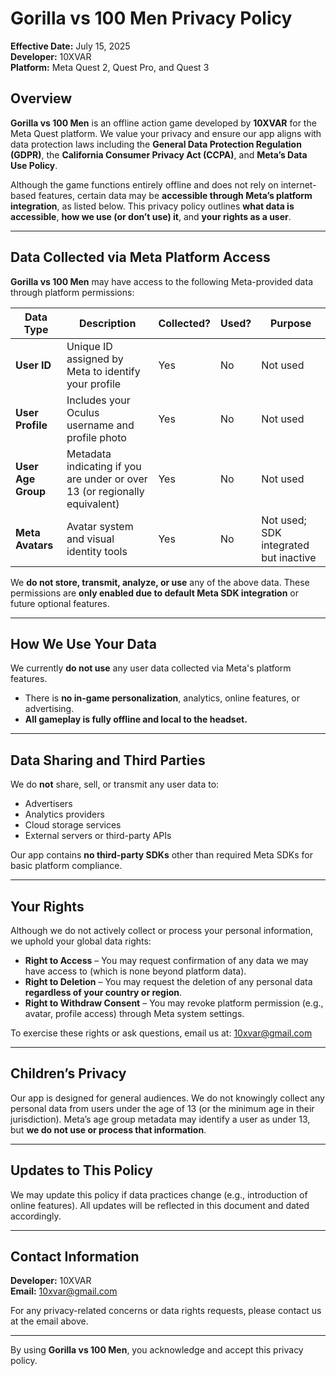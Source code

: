 # Gorilla vs 100 Men Privacy Policy

**Effective Date:** July 15, 2025  
**Developer:** 10XVAR  
**Platform:** Meta Quest 2, Quest Pro, and Quest 3

## Overview

**Gorilla vs 100 Men** is an offline action game developed by **10XVAR** for the Meta Quest platform. We value your privacy and ensure our app aligns with data protection laws including the **General Data Protection Regulation (GDPR)**, the **California Consumer Privacy Act (CCPA)**, and **Meta’s Data Use Policy**.

Although the game functions entirely offline and does not rely on internet-based features, certain data may be **accessible through Meta’s platform integration**, as listed below. This privacy policy outlines **what data is accessible**, **how we use (or don’t use) it**, and **your rights as a user**.

---

## Data Collected via Meta Platform Access

**Gorilla vs 100 Men** may have access to the following Meta-provided data through platform permissions:

| Data Type         | Description                                                                  | Collected? | Used? | Purpose                             |
|-------------------|------------------------------------------------------------------------------|------------|-------|-------------------------------------|
| **User ID**        | Unique ID assigned by Meta to identify your profile                         | Yes        | No    | Not used                            |
| **User Profile**   | Includes your Oculus username and profile photo                             | Yes        | No    | Not used                            |
| **User Age Group** | Metadata indicating if you are under or over 13 (or regionally equivalent)  | Yes        | No    | Not used                            |
| **Meta Avatars**   | Avatar system and visual identity tools                                     | Yes        | No    | Not used; SDK integrated but inactive |

We **do not store, transmit, analyze, or use** any of the above data. These permissions are **only enabled due to default Meta SDK integration** or future optional features.

---

## How We Use Your Data

We currently **do not use** any user data collected via Meta's platform features.  
- There is **no in-game personalization**, analytics, online features, or advertising.  
- **All gameplay is fully offline and local to the headset.**

---

## Data Sharing and Third Parties

We do **not** share, sell, or transmit any user data to:
- Advertisers  
- Analytics providers  
- Cloud storage services  
- External servers or third-party APIs

Our app contains **no third-party SDKs** other than required Meta SDKs for basic platform compliance.

---

## Your Rights

Although we do not actively collect or process your personal information, we uphold your global data rights:

- **Right to Access** – You may request confirmation of any data we may have access to (which is none beyond platform data).
- **Right to Deletion** – You may request the deletion of any personal data **regardless of your country or region**.
- **Right to Withdraw Consent** – You may revoke platform permission (e.g., avatar, profile access) through Meta system settings.

To exercise these rights or ask questions, email us at: 10xvar@gmail.com

---

## Children’s Privacy

Our app is designed for general audiences. We do not knowingly collect any personal data from users under the age of 13 (or the minimum age in their jurisdiction). Meta’s age group metadata may identify a user as under 13, but **we do not use or process that information**.

---

## Updates to This Policy

We may update this policy if data practices change (e.g., introduction of online features). All updates will be reflected in this document and dated accordingly.

---

## Contact Information

**Developer:** 10XVAR  
**Email:** 10xvar@gmail.com

For any privacy-related concerns or data rights requests, please contact us at the email above.

---

By using **Gorilla vs 100 Men**, you acknowledge and accept this privacy policy.
